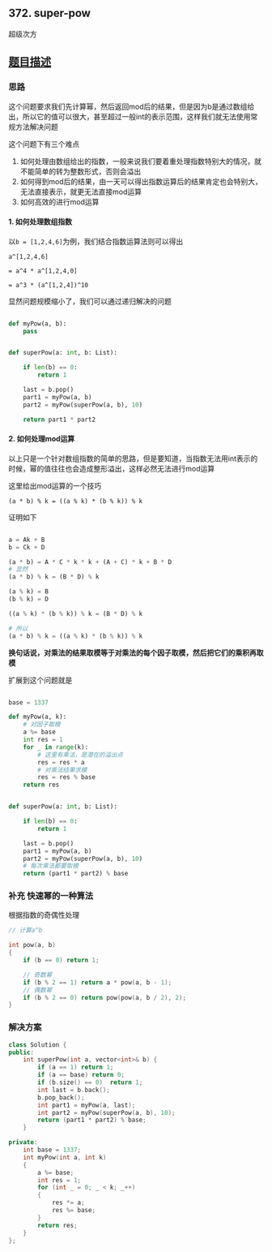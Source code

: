 ## 372. super-pow

超级次方

## [题目描述](https://leetcode-cn.com/problems/super-pow/)


### 思路

这个问题要求我们先计算幂，然后返回mod后的结果，但是因为b是通过数组给出，所以它的值可以很大，甚至超过一般int的表示范围，这样我们就无法使用常规方法解决问题

这个问题下有三个难点

1. 如何处理由数组给出的指数，一般来说我们要着重处理指数特别大的情况，就不能简单的转为整数形式，否则会溢出
2. 如何得到mod后的结果，由一天可以得出指数运算后的结果肯定也会特别大，无法直接表示，就更无法直接mod运算
3. 如何高效的进行mod运算

#### 1. 如何处理数组指数

以`b = [1,2,4,6]`为例，我们结合指数运算法则可以得出
```
a^[1,2,4,6]

= a^4 * a^[1,2,4,0]

= a^3 * (a^[1,2,4])^10
```

显然问题规模缩小了，我们可以通过递归解决的问题

```python

def myPow(a, b):
    pass


def superPow(a: int, b: List):

    if len(b) == 0:
        return 1

    last = b.pop()
    part1 = myPow(a, b)
    part2 = myPow(superPow(a, b), 10)

    return part1 * part2
```

#### 2. 如何处理mod运算

以上只是一个针对数组指数的简单的思路，但是要知道，当指数无法用int表示的时候，幂的值往往也会造成整形溢出，这样必然无法进行mod运算

这里给出mod运算的一个技巧

```
(a * b) % k = ((a % k) * (b % k)) % k
```

证明如下

```python

a = Ak + B
b = Ck + D

(a * b) = A * C * k * k + (A + C) * k + B * D
# 显然
(a * b) % k = (B * D) % k

(a % k) = B
(b % k) = D

((a % k) * (b % k)) % k = (B * D) % k

# 所以
(a * b) % k = ((a % k) * (b % k)) % k

```

**换句话说，对乘法的结果取模等于对乘法的每个因子取模，然后把它们的乘积再取模**

扩展到这个问题就是

```python

base = 1337

def myPow(a, k):
    # 对因子取模
    a %= base
    int res = 1
    for _ in range(k):
        # 这里有乘法，是潜在的溢出点
        res = res * a
        # 对乘法结果求模
        res = res % base
    return res


def superPow(a: int, b: List):

    if len(b) == 0:
        return 1

    last = b.pop()
    part1 = myPow(a, b)
    part2 = myPow(superPow(a, b), 10)
    # 每次乘法都要取模
    return (part1 * part2) % base

```


### 补充 快速幂的一种算法

根据指数的奇偶性处理

```c++
// 计算a^b

int pow(a, b)
{
    if (b == 0) return 1;

    // 奇数幂
    if (b % 2 == 1) return a * pow(a, b - 1);
    // 偶数幂
    if (b % 2 == 0) return pow(pow(a, b / 2), 2);
}

```

### 解决方案

```c++
class Solution {
public:
    int superPow(int a, vector<int>& b) {
        if (a == 1) return 1;
        if (a == base) return 0;
        if (b.size() == 0)  return 1;
        int last = b.back();
        b.pop_back();
        int part1 = myPow(a, last);
        int part2 = myPow(superPow(a, b), 10);
        return (part1 * part2) % base;
    }

private:
    int base = 1337;
    int myPow(int a, int k)
    {
        a %= base;
        int res = 1;
        for (int _ = 0; _ < k; _++)
        {
            res *= a;
            res %= base;
        }
        return res;
    }
};
```
